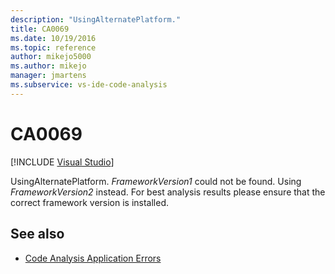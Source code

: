 ```yaml
---
description: "UsingAlternatePlatform."
title: CA0069
ms.date: 10/19/2016
ms.topic: reference
author: mikejo5000
ms.author: mikejo
manager: jmartens
ms.subservice: vs-ide-code-analysis
---
```

# CA0069

 [!INCLUDE [Visual Studio](~/includes/applies-to-version/vs-windows-only.md)]

UsingAlternatePlatform. *FrameworkVersion1* could not be found. Using *FrameworkVersion2* instead. For best analysis results please ensure that the correct framework version is installed.

## See also

- [Code Analysis Application Errors](../code-quality/code-analysis-application-errors.md)
